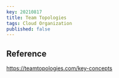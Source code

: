 ```yaml
---
key: 20210817
title: Team Topologies
tags: Cloud Organization
published: false
---
```



## 

## Reference

https://teamtopologies.com/key-concepts
